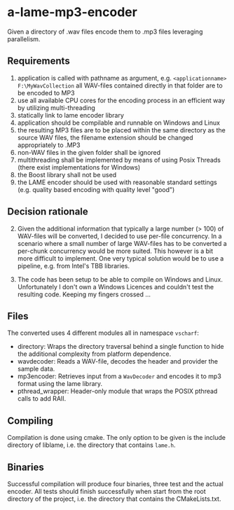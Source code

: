 # a-lame-mp3-encoder
Given a directory of .wav files encode them to .mp3 files leveraging parallelism.

## Requirements
1. application is called with pathname as argument, e.g. `<applicationname> F:\MyWavCollection` all WAV-files contained directly in that folder are to be encoded to MP3
2. use all available CPU cores for the encoding process in an efficient way by utilizing multi-threading
3. statically link to lame encoder library
4. application should be compilable and runnable on Windows and Linux
5. the resulting MP3 files are to be placed within the same directory as the source WAV files, the filename extension should be changed appropriately to .MP3
6. non-WAV files in the given folder shall be ignored
7. multithreading shall be implemented by means of using Posix Threads (there exist implementations for Windows)
8. the Boost library shall not be used
9. the LAME encoder should be used with reasonable standard settings (e.g. quality based encoding with quality level "good")

## Decision rationale
2. Given the additional information that typically a large number (> 100) of WAV-files will be converted, I decided to use per-file concurrency. In a scenario where a small number of large WAV-files has to be converted a per-chunk concurrency would be more suited. This however is a bit more difficult to implement. One very typical solution would be to use a pipeline, e.g. from Intel's TBB libraries.

4. The code has been setup to be able to compile on Windows and Linux. Unfortunately I don't own a Windows Licences and couldn't test the resulting code. Keeping my fingers crossed ...

## Files
The converted uses 4 different modules all in namespace `vscharf`:
* directory: Wraps the directory traversal behind a single function to hide the additional complexity from platform dependence.
* wavdecoder: Reads a WAV-file, decodes the header and provider the sample data.
* mp3encoder: Retrieves input from a `WavDecoder` and encodes it to mp3 format using the lame library.
* pthread_wrapper: Header-only module that wraps the POSIX pthread calls to add RAII.

## Compiling
Compilation is done using cmake. The only option to be given is the include directory of liblame, i.e. the directory that contains `lame.h`.

## Binaries
Successful compilation will produce four binaries, three test and the actual encoder. All tests should finish successfully when start from the root directory of the project, i.e. the directory that contains the CMakeLists.txt.

